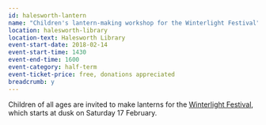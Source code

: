 ```yaml
---
id: halesworth-lantern
name: "Children's lantern-making workshop for the Winterlight Festival"
location: halesworth-library
location-text: Halesworth Library
event-start-date: 2018-02-14
event-start-time: 1430
event-end-time: 1600
event-category: half-term
event-ticket-price: free, donations appreciated
breadcrumb: y
---
```


Children of all ages are invited to make lanterns for the [Winterlight Festival](/events/halesworth-2018-02-17-winterlight/), which starts at dusk on Saturday 17 February.
